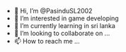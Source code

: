 - 👋 Hi, I’m @PasinduSL2002
- 👀 I’m interested in game developing
- 🌱 I’m currently learning in sri lanka
- 💞️ I’m looking to collaborate on ...
- 📫 How to reach me ...

<!---
PasinduSL2002/PasinduSL2002 is a ✨ special ✨ repository because its `README.md` (this file) appears on your GitHub profile.
You can click the Preview link to take a look at your changes.
--->
